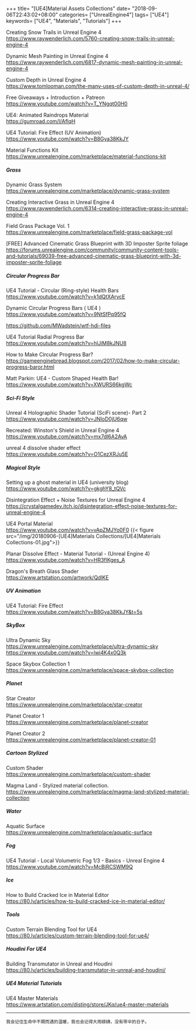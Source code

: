 +++
title= "[UE4]Material Assets Collections"
date= "2018-09-06T22:43:02+08:00"
categories= ["UnrealEngine4"]
tags= ["UE4"]
keywords= ["UE4", "Materials", "Tutorials"]
+++

Creating Snow Trails in Unreal Engine 4  
https://www.raywenderlich.com/5760-creating-snow-trails-in-unreal-engine-4

Dynamic Mesh Painting in Unreal Engine 4  
https://www.raywenderlich.com/6817-dynamic-mesh-painting-in-unreal-engine-4

Custom Depth in Unreal Engine 4  
https://www.tomlooman.com/the-many-uses-of-custom-depth-in-unreal-4/

Free Giveaways + Introduction + Patreon  
https://www.youtube.com/watch?v=T_YNgqt00H0

UE4: Animated Raindrops Material  
https://gumroad.com/l/AflqH

UE4 Tutorial: Fire Effect (UV Animation)  
https://www.youtube.com/watch?v=B8Gya38KkJY

Material Functions Kit  
https://www.unrealengine.com/marketplace/material-functions-kit

##### Grass 

Dynamic Grass System  
https://www.unrealengine.com/marketplace/dynamic-grass-system

Creating Interactive Grass in Unreal Engine 4  
https://www.raywenderlich.com/6314-creating-interactive-grass-in-unreal-engine-4

Field Grass Package Vol. 1  
https://www.unrealengine.com/marketplace/field-grass-package-vol

[FREE] Advanced Cinematic Grass Blueprint with 3D Imposter Sprite foliage  
https://forums.unrealengine.com/community/community-content-tools-and-tutorials/69039-free-advanced-cinematic-grass-blueprint-with-3d-imposter-sprite-foliage

##### Circular Progress Bar

UE4 Tutorial - Circular (Ring-style) Health Bars  
https://www.youtube.com/watch?v=k1dQtXArvcE

Dynamic Circular Progress Bars ( UE4 )  
https://www.youtube.com/watch?v=9NtSfPq95fQ

https://github.com/MWadstein/wtf-hdi-files  

UE4 Tutorial Radial Progress Bar  
https://www.youtube.com/watch?v=hlJiM8kJNU8

How to Make Circular Progress Bar?  
https://gameenginebread.blogspot.com/2017/02/how-to-make-circular-progress-baror.html

Matt Parkin: UE4 - Custom Shaped Health Bar!  
https://www.youtube.com/watch?v=XWURS66kgWc

##### Sci-Fi Style

Unreal 4 Holographic Shader Tutorial (SciFi scene)- Part 2  
https://www.youtube.com/watch?v=JNIoD0jU6qw

Recreated: Winston's Shield in Unreal Engine 4  
https://www.youtube.com/watch?v=mx7dl6A2AvA

unreal 4 dissolve shader effect  
https://www.youtube.com/watch?v=O1CezXRJu5E

##### Magical Style

Setting up a ghost material in UE4 (university blog)  
https://www.youtube.com/watch?v=gkghY8_tQVc

Disintegration Effect + Noise Textures for Unreal Engine 4  
https://crystalgamedev.itch.io/disintegration-effect-noise-textures-for-unreal-engine-4

UE4 Portal Material  
https://www.youtube.com/watch?v=vApZMJYo0F0
{{< figure src="/img/20180906-[UE4]Materials Collections/[UE4]Materials Collections-01.jpg">}}

Planar Dissolve Effect - Material Tutorial - (Unreal Engine 4)  
https://www.youtube.com/watch?v=HR3flKges_A

Dragon's Breath Glass Shader  
https://www.artstation.com/artwork/QdlKE

##### UV Animation
UE4 Tutorial: Fire Effect  
https://www.youtube.com/watch?v=B8Gya38KkJY&t=5s

##### SkyBox

Ultra Dynamic Sky  
https://www.unrealengine.com/marketplace/ultra-dynamic-sky  
https://www.youtube.com/watch?v=lwi4K4x0Q3k

Space Skybox Collection 1  
https://www.unrealengine.com/marketplace/space-skybox-collection

##### Planet

Star Creator  
https://www.unrealengine.com/marketplace/star-creator

Planet Creator 1  
https://www.unrealengine.com/marketplace/planet-creator

Planet Creator 2  
https://www.unrealengine.com/marketplace/planet-creator-01

##### Cartoon Stylized

Custom Shader  
https://www.unrealengine.com/marketplace/custom-shader

Magma Land - Stylized material collection.  
https://www.unrealengine.com/marketplace/magma-land-stylized-material-collection

##### Water

Aquatic Surface  
https://www.unrealengine.com/marketplace/aquatic-surface

##### Fog

UE4 Tutorial - Local Volumetric Fog 1/3 - Basics - Unreal Engine 4  
https://www.youtube.com/watch?v=McBiRCSWM9Q

##### Ice

How to Build Cracked Ice in Material Editor  
https://80.lv/articles/how-to-build-cracked-ice-in-material-editor/

##### Tools

Custom Terrain Blending Tool for UE4  
https://80.lv/articles/custom-terrain-blending-tool-for-ue4/

##### Houdini For UE4

Building Transmutator in Unreal and Houdini  
https://80.lv/articles/building-transmutator-in-unreal-and-houdini/

##### UE4 Material Tutorials

UE4 Master Materials  
https://www.artstation.com/disting/store/JKq/ue4-master-materials

***
`我会记住生命中不期而遇的温暖，我也会记得大雨磅礴，没有带伞的日子。`